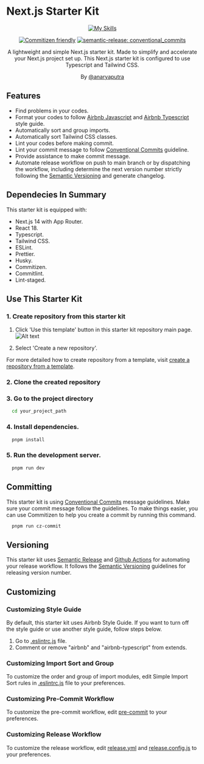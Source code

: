 # Next.js Starter Kit

<div align="center">

[![My Skills](https://skillicons.dev/icons?i=nextjs,ts,tailwind)](https://skillicons.dev)

[![Commitizen friendly](https://img.shields.io/badge/commitizen-friendly-brightgreen.svg)](http://commitizen.github.io/cz-cli/)
[![semantic-release: conventional_commits](https://img.shields.io/badge/semantic--release-conventional_commits-e10079?logo=semantic-release)](https://github.com/semantic-release/semantic-release)

A lightweight and simple Next.js starter kit. Made to simplify and accelerate your Next.js project set up. This Next.js starter kit is configured to use Typescript and Tailwind CSS.

By [@anaryaputra](https://www.anaryaindika.com/)

</div>

## Features

- Find problems in your codes.
- Format your codes to follow [Airbnb Javascript](https://github.com/airbnb/javascript) and [Airbnb Typescript](https://github.com/iamturns/eslint-config-airbnb-typescript) style guide.
- Automatically sort and group imports.
- Automatically sort Tailwind CSS classes.
- Lint your codes before making commit.
- Lint your commit message to follow [Conventional Commits](https://www.conventionalcommits.org/en/v1.0.0/) guideline.
- Provide assistance to make commit message.
- Automate release workflow on push to main branch or by dispatching the workflow, including determine the next version number strictly following the [Semantic Versioning](https://semver.org/) and generate changelog.

## Dependecies In Summary

This starter kit is equipped with:

- Next.js 14 with App Router.
- React 18.
- Typescript.
- Tailwind CSS.
- ESLint.
- Prettier.
- Husky.
- Commitizen.
- Commitlint.
- Lint-staged.

## Use This Starter Kit

### 1. Create repository from this starter kit

1. Click 'Use this template' button in this starter kit repository main page.
   ![Alt text](https://docs.github.com/assets/cb-77734/mw-1440/images/help/repository/use-this-template-button.webp)

2. Select 'Create a new repository'.

For more detailed how to create repository from a template, visit [create a repository from a template](https://docs.github.com/en/repositories/creating-and-managing-repositories/creating-a-repository-from-a-template).

### 2. Clone the created repository

### 3. Go to the project directory

```bash
  cd your_project_path
```

### 4. Install dependencies.

```bash
  pnpm install
```

### 5. Run the development server.

```bash
  pnpm run dev
```

## Committing

This starter kit is using [Conventional Commits](https://www.conventionalcommits.org/en/v1.0.0/) message guidelines. Make sure your commit message follow the guidelines. To make things easier, you can use Commitizen to help you create a commit by running this command.

```bash
  pnpm run cz-commit
```

## Versioning

This starter kit uses [Semantic Release](https://semantic-release.gitbook.io/semantic-release/) and [Github Actions](https://docs.github.com/en/actions) for automating your release workflow. It follows the [Semantic Versioning](https://semver.org/) guidelines for releasing version number.

## Customizing

### Customizing Style Guide

By default, this starter kit uses Airbnb Style Guide. If you want to turn off the style guide or use another style guide, follow steps below.

1. Go to [.eslintrc.js](.eslintrc.js) file.
2. Comment or remove "airbnb" and "airbnb-typescript" from extends.

### Customizing Import Sort and Group

To customize the order and group of import modules, edit Simple Import Sort rules in [.eslintrc.js](.eslintrc.js) file to your preferences.

### Customizing Pre-Commit Workflow

To customize the pre-commit workflow, edit [pre-commit](.husky/pre-commit) to your preferences.

### Customizing Release Workflow

To customize the release workflow, edit [release.yml](.github/workflows/release.yml) and [release.config.js](release.config.js) to your preferences.

